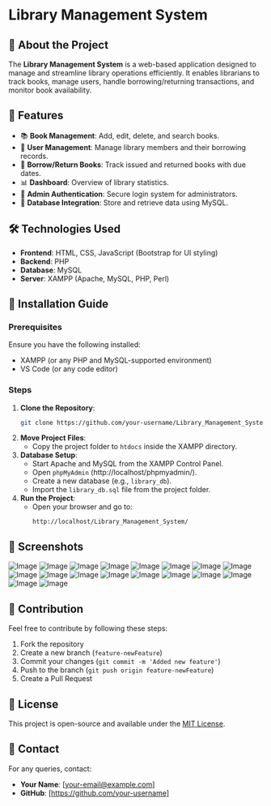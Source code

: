 # Library Management System

## 📌 About the Project
The **Library Management System** is a web-based application designed to manage and streamline library operations efficiently. It enables librarians to track books, manage users, handle borrowing/returning transactions, and monitor book availability.

## 🚀 Features
- 📚 **Book Management**: Add, edit, delete, and search books.
- 👥 **User Management**: Manage library members and their borrowing records.
- 🔄 **Borrow/Return Books**: Track issued and returned books with due dates.
- 📊 **Dashboard**: Overview of library statistics.
- 🔐 **Admin Authentication**: Secure login system for administrators.
- 📂 **Database Integration**: Store and retrieve data using MySQL.

## 🛠️ Technologies Used
- **Frontend**: HTML, CSS, JavaScript (Bootstrap for UI styling)
- **Backend**: PHP
- **Database**: MySQL
- **Server**: XAMPP (Apache, MySQL, PHP, Perl)

## 📑 Installation Guide
### Prerequisites
Ensure you have the following installed:
- XAMPP (or any PHP and MySQL-supported environment)
- VS Code (or any code editor)

### Steps
1. **Clone the Repository**:
   ```bash
   git clone https://github.com/your-username/Library_Management_System.git
   ```
2. **Move Project Files**:
   - Copy the project folder to `htdocs` inside the XAMPP directory.
3. **Database Setup**:
   - Start Apache and MySQL from the XAMPP Control Panel.
   - Open `phpMyAdmin` (http://localhost/phpmyadmin/).
   - Create a new database (e.g., `library_db`).
   - Import the `library_db.sql` file from the project folder.
4. **Run the Project**:
   - Open your browser and go to:  
     ```
     http://localhost/Library_Management_System/
     ```

## 📸 Screenshots
![Image](https://github.com/user-attachments/assets/6918e746-c91d-47a6-8cfa-781cb0b74293)
![Image](https://github.com/user-attachments/assets/4dc15ee3-9d69-4ae2-a9ca-e5ec2a9b7ef7)
![Image](https://github.com/user-attachments/assets/8b21d048-f845-4299-9bf1-86f254af0cbb)
![Image](https://github.com/user-attachments/assets/d58a3ab9-3f9f-4a9c-b0fc-e574698557c4)
![Image](https://github.com/user-attachments/assets/3f85a76f-7b35-4c51-b7e4-afba4ef174d3)
![Image](https://github.com/user-attachments/assets/fb84887e-e92e-40b3-9583-ecc3bc2e3cbb)
![Image](https://github.com/user-attachments/assets/6fd45189-0471-4cae-96eb-0176fd785a12)
![Image](https://github.com/user-attachments/assets/b3471a82-ea6b-44cb-a66b-006e6a0da31d)
![Image](https://github.com/user-attachments/assets/043c19a4-467b-4b43-9c6b-72c8e8bca7a7)
![Image](https://github.com/user-attachments/assets/dd8322b7-0d5c-43db-8515-959dc3d3c7eb)
![Image](https://github.com/user-attachments/assets/6f2abeb0-9025-400e-a289-7c86e92c58bf)
![Image](https://github.com/user-attachments/assets/745df80c-5cde-4a22-bd49-f48fb4331d71)
![Image](https://github.com/user-attachments/assets/1237381f-1732-431e-9b64-b4e725d902bb)
![Image](https://github.com/user-attachments/assets/c2d33fab-1747-4000-b66f-e787d6bf6033)
![Image](https://github.com/user-attachments/assets/13cbb8bd-5453-4daf-b764-786f9218227d)
![Image](https://github.com/user-attachments/assets/7789653d-7f4b-44ad-9da9-a5085cc0dd97)
![Image](https://github.com/user-attachments/assets/46e252c5-521e-437a-ab45-60479ceabdd8)
![Image](https://github.com/user-attachments/assets/03caf792-b37a-4e34-9808-7983795d7a9f)

## 🤝 Contribution
Feel free to contribute by following these steps:
1. Fork the repository
2. Create a new branch (`feature-newFeature`)
3. Commit your changes (`git commit -m 'Added new feature'`)
4. Push to the branch (`git push origin feature-newFeature`)
5. Create a Pull Request

## 📜 License
This project is open-source and available under the [MIT License](LICENSE).

## 💬 Contact
For any queries, contact:
- **Your Name**: [your-email@example.com]
- **GitHub**: [https://github.com/your-username]


